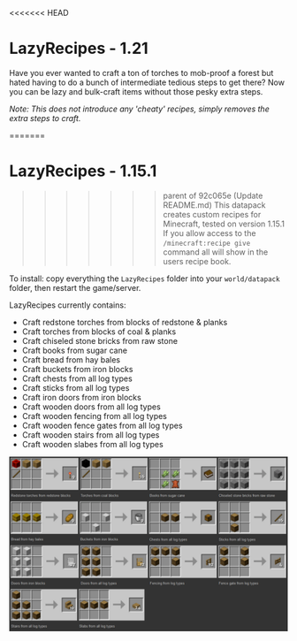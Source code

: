 <<<<<<< HEAD
# LazyRecipes - 1.21
Have you ever wanted to craft a ton of torches to mob-proof a forest but hated having to do a bunch of intermediate tedious steps to get there? Now you can be lazy and bulk-craft items without those pesky extra steps. 

*Note: This does not introduce any 'cheaty' recipes, simply removes the extra steps to craft.*  

=======
# LazyRecipes - 1.15.1
>>>>>>> parent of 92c065e (Update README.md)
This datapack creates custom recipes for Minecraft, tested on version 1.15.1  
If you allow access to the `/minecraft:recipe give` command all will show in the users recipe book.

To install: copy everything the `LazyRecipes` folder into your `world/datapack` folder, then restart the game/server.

LazyRecipes currently contains:  
* Craft redstone torches from blocks of redstone & planks
* Craft torches from blocks of coal & planks
* Craft chiseled stone bricks from raw stone
* Craft books from sugar cane 
* Craft bread from hay bales
* Craft buckets from iron blocks
* Craft chests from all log types
* Craft sticks from all log types
* Craft iron doors from iron blocks
* Craft wooden doors from all log types
* Craft wooden fencing from all log types
* Craft wooden fence gates from all log types
* Craft wooden stairs from all log types
* Craft wooden slabes from all log types  

![](https://raw.githubusercontent.com/Silversunset01/LazyRecipes/master/Screenshots/1151LRSummary.PNG)
